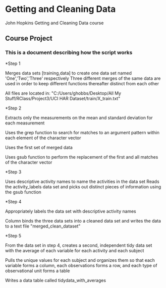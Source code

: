 # Getting and Cleaning Data

John Hopkins Getting and Cleaning Data course


## Course Project
### This is a document describing how the script works

*Step 1

Merges data sets [training,data] to create one data set named 'One','Two','Three' respectively
Three different merges of the same data are used in order to keep different functions thereafter distinct from each other

All files are located in: "C:/Users/ghobbs/Desktop/All My Stuff/RClass/Project3/UCI HAR Dataset/train/X_train.txt"


*Step 2

Extracts only the measurements on the mean and standard deviation for each measurement

Uses the grep function to search for matches to an argument pattern within each element of the character vector

Uses the first set of merged data

Uses gsub function to perform the replacement of the first and all matches of the character vector


*Step 3

Uses descriptive activity names to name the activities in the data set
Reads the activity_labels data set and picks out distinct pieces of information using the gsub function


*Step 4


Appropriately labels the data set with descriptive activity names

Column binds the three data sets into a cleaned data set and writes the data to a text file "merged_clean_dataset"


*Step 5

From the data set in step 4, creates a second, independent tidy data set with the average of each variable for each activity and each subject

Pulls the unique values for each subject and organizes them so that each variable forms a column, each observations forms a row, and each type of observational unit forms a table

Writes a data table called tidydata_with_averages